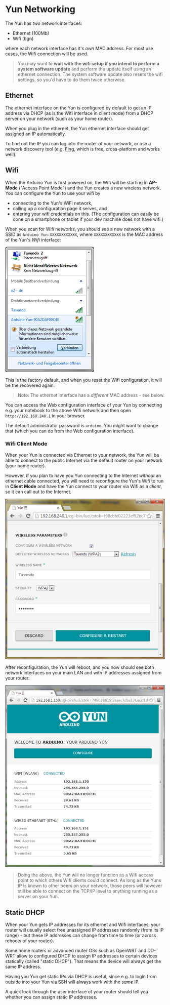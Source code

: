 # Yun Networking

The Yun has *two* network interfaces:

 * Ethernet (100Mb)
 * Wifi (bgn)

where each network interface has it's *own* MAC address. For most use cases, the Wifi connection will be used.

> You may want to **wait with the wifi setup if you intend to perform a system software update** and perform the update itself using an ethernet connection. The system software update also resets the wifi settings, so you'd have to do them twice otherwise.

## Ethernet

The ethernet interface on the Yun is configured by default to get an IP address via DHCP (as is the Wifi interface in client mode) from a DHCP server on your network (such as your home router).

When you plug in the ethernet, the Yun ethernet interface should get assigned an IP automatically.

To find out the IP you can log into the router of your network, or use a network discovery tool (e.g. [Fing](http://www.overlooksoft.com/fing), which is free, cross-platform and works well).


## Wifi

When the Arduino Yun is first powered on, the Wifi will be starting in **AP-Mode** ("Access Point Mode") and the Yun creates a new wireless network. You can configure the Yun to use your wifi by
   * connecting to the Yun's WiFi network,
   * calling up a configuration page it serves, and
   * entering your wifi credentials on this. (The configuration can easily be done on a smartphone or tablet if your dev machine does not have wifi.)

When you scan for Wifi networks, you should see a new network with a SSID as `Arduino Yun-XXXXXXXXXXXX`,
where `XXXXXXXXXXXX` is the MAC address of the Yun's *Wifi* interface:

![Arduino Yun Wifi](/static/img/iotcookbook/yun/network1.png)

This is the factory default, and when you reset the Wifi configuration, it will be the recovered again.

> Note: The ethernet interface has a *different* MAC address - see below.
>

You can access the Web configuration interface of your Yun by connecting e.g. your notebook to the above Wifi network and then open `http://192.168.240.1` in your browser.

The default administrator password is `arduino`. You might want to change that (which you can do from the Web configuration interface).

### Wifi Client Mode

When your Yun is connected via Ethernet to your network, the Yun will be able to connect to the public Internet via the default router on your network (your home router).

However, if you plan to have you Yun connecting to the Internet *without* an ethernet cable connected, you will need to reconfigure the Yun's Wifi to run in **Client Mode** and have the Yun connect to your router via Wifi as a *client*, so it can call out to the Internet.

![Arduino Yun Wifi config via Web](/static/img/iotcookbook/yun/network3.png)

After reconfiguration, the Yun will reboot, and you now should see both network interfaces on your main LAN and with IP addresses assigned from your router:

![Arduino Yun Wifi config via Web](/static/img/iotcookbook/yun/network4.png)

> Doing the above, the Yun will no longer function as a Wifi access point to which others Wifi clients could connect. As long as the Yuns IP is known to other peers on your network, those peers will however still be able to connect on the TCP/IP level to anything running as a server on your Yun.
>

## Static DHCP

When your Yun gets IP addresses for its ethernet and Wifi interfaces, your router will usually select free unassigned IP addresses randomly (from its IP range) - but these IP addresses can change from time to time (or across reboots of your router).

Some home routers or advanced router OSs such as OpenWRT and DD-WRT allow to configured DHCP to assign IP addresses to certain devices statically (called "static DHCP").  That means the device will always get the same IP address.

Having you Yun get static IPs via DHCP is useful, since e.g. to login from outside into your Yun via SSH will always work with the *same* IP.

A quick look through the user interface of your router should tell you whether you can assign static IP addresses.

